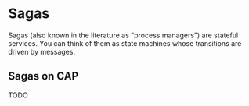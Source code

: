 # Sagas

Sagas (also known in the literature as "process managers") are stateful services. You can think of them as state machines whose transitions are driven by messages.

## Sagas on CAP

TODO